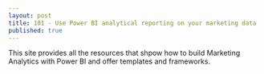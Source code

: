 ```yaml
---
layout: post
title: 101 - Use Power BI analytical reporting on your marketing data
published: true
---
```


This site provides all the resources that shpow how to build Marketing Analytics with Power BI and offer templates and frameworks.



